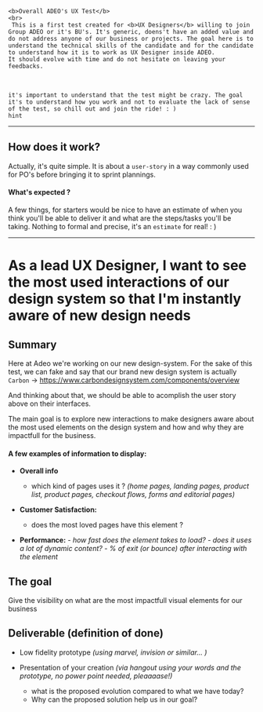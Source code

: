 ```hint
<b>Overall ADEO's UX Test</b>
<br>
 This is a first test created for <b>UX Designers</b> willing to join Group ADEO or it's BU's. It's generic, doens't have an added value and do not address anyone of our business or projects. The goal here is to understand the technical skills of the candidate and for the candidate to understand how it is to work as UX Designer inside ADEO.
It should evolve with time and do not hesitate on leaving your feedbacks.  
```

<br>

```hint
it's important to understand that the test might be crazy. The goal it's to understand how you work and not to evaluate the lack of sense of the test, so chill out and join the ride! : )
hint
```
------------------------------------------------------------------------------
## How does it work?
Actually, it's quite simple. It is about a `user-story` in a way commonly used for PO's before bringing it to sprint plannings. 

#### What's expected ?
A few things, for starters would be nice to have an estimate of when you think you'll be able to deliver it and what are the steps/tasks you'll be taking. Nothing to formal and precise, it's an `estimate` for real! : )

------------------------------------------------------------------------------
# As a lead UX Designer, I want to see the most used interactions of our design system so that I'm instantly aware of new design needs


## Summary
Here at Adeo we're working on our new design-system. For the sake of this test, we can fake and say that our brand new design system is actually `Carbon` -> https://www.carbondesignsystem.com/components/overview

And thinking about that, we should be able to acomplish the user story above on their interfaces.

The main goal is to explore new interactions to make designers aware about the most used elements on the design system and how and why they are impactfull for the business.

#### A few examples of information to display: 

- <b>Overall info</b>
	- which kind of pages uses it ?
	_(home pages, landing pages, product list, product pages, checkout flows, forms and editorial pages)_

- <b>Customer Satisfaction:</b>
	- does the most loved pages have this element ?

- <b>Performance:</b>
	_- how fast does the element takes to load?_
	_- does it uses a lot of dynamic content?_
	_- % of exit (or bounce) after interacting with the element_

## The goal
Give the visibility on what are the most impactfull visual elements for our business

## Deliverable (definition of done)
- Low fidelity prototype
	_(using marvel, invision or similar... )_

- Presentation of your creation
	_(via hangout using your words and the prototype, no power point needed, pleaaaase!)_
	- what is the proposed evolution compared to what we have today?
	- Why can the proposed solution help us in our goal?